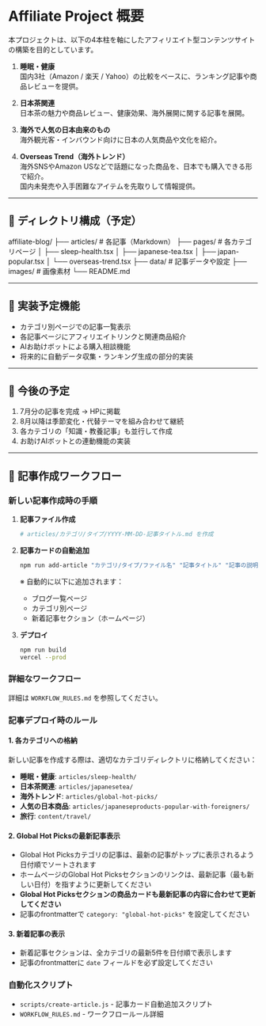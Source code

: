 # Affiliate Project 概要

本プロジェクトは、以下の4本柱を軸にしたアフィリエイト型コンテンツサイトの構築を目的としています。

1. **睡眠・健康**  
   国内3社（Amazon / 楽天 / Yahoo）の比較をベースに、ランキング記事や商品レビューを提供。
   
2. **日本茶関連**  
   日本茶の魅力や商品レビュー、健康効果、海外展開に関する記事を展開。
   
3. **海外で人気の日本由来のもの**  
   海外観光客・インバウンド向けに日本の人気商品や文化を紹介。
   
4. **Overseas Trend（海外トレンド）**  
   海外SNSやAmazon USなどで話題になった商品を、日本でも購入できる形で紹介。  
   国内未発売や入手困難なアイテムを先取りして情報提供。

---

## 📂 ディレクトリ構成（予定）

affiliate-blog/
├── articles/ # 各記事（Markdown）
├── pages/ # 各カテゴリページ
│ ├── sleep-health.tsx
│ ├── japanese-tea.tsx
│ ├── japan-popular.tsx
│ └── overseas-trend.tsx
├── data/ # 記事データや設定
├── images/ # 画像素材
└── README.md


---

## 🚀 実装予定機能

- カテゴリ別ページでの記事一覧表示
- 各記事ページにアフィリエイトリンクと関連商品紹介
- AIお助けボットによる購入相談機能
- 将来的に自動データ収集・ランキング生成の部分的実装

---

## 📝 今後の予定

1. 7月分の記事を完成 → HPに掲載
2. 8月以降は季節変化・代替テーマを組み合わせて継続
3. 各カテゴリの「知識・教養記事」も並行して作成
4. お助けAIボットとの連動機能の実装

---

## 🚀 記事作成ワークフロー

### 新しい記事作成時の手順

1. **記事ファイル作成**
   ```bash
   # articles/カテゴリ/タイプ/YYYY-MM-DD-記事タイトル.md を作成
   ```

2. **記事カードの自動追加**
   ```bash
   npm run add-article "カテゴリ/タイプ/ファイル名" "記事タイトル" "記事の説明文" "YYYY.MM.DD"
   ```
   
   ※ 自動的に以下に追加されます：
   - ブログ一覧ページ
   - カテゴリ別ページ
   - 新着記事セクション（ホームページ）

3. **デプロイ**
   ```bash
   npm run build
   vercel --prod
   ```

### 詳細なワークフロー
詳細は `WORKFLOW_RULES.md` を参照してください。

### 記事デプロイ時のルール

#### 1. 各カテゴリへの格納
新しい記事を作成する際は、適切なカテゴリディレクトリに格納してください：

- **睡眠・健康**: `articles/sleep-health/`
- **日本茶関連**: `articles/japanesetea/`
- **海外トレンド**: `articles/global-hot-picks/`
- **人気の日本商品**: `articles/japaneseproducts-popular-with-foreigners/`
- **旅行**: `content/travel/`

#### 2. Global Hot Picksの最新記事表示
- Global Hot Picksカテゴリの記事は、最新の記事がトップに表示されるよう日付順でソートされます
- ホームページのGlobal Hot Picksセクションのリンクは、最新記事（最も新しい日付）を指すように更新してください
- **Global Hot Picksセクションの商品カードも最新記事の内容に合わせて更新してください**
- 記事のfrontmatterで `category: "global-hot-picks"` を設定してください

#### 3. 新着記事の表示
- 新着記事セクションは、全カテゴリの最新5件を日付順で表示します
- 記事のfrontmatterに `date` フィールドを必ず設定してください

### 自動化スクリプト
- `scripts/create-article.js` - 記事カード自動追加スクリプト
- `WORKFLOW_RULES.md` - ワークフロールール詳細

<!-- Force redeploy to clear Vercel cache - 2025-08-28 -->